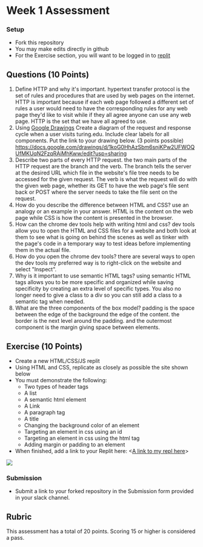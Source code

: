 # Week 1 Assessment

### Setup
* Fork this repository
* You may make edits directly in github
* For the Exercise section, you will want to be logged in to [replit](https://replit.com)

## Questions (10 Points)

1. Define HTTP and why it's important.
hypertext transfer protocol is the set of rules and procedures that are used by web pages on the internet. HTTP is important because if each web page followed a different set of rules a user would need to have the corresponding rules for any web page they'd like to visit while if they all agree anyone can use any web page. HTTP is the set that we have all agreed to use.
2. Using [Google Drawings](https://docs.google.com/drawings) Create a diagram of the request and response cycle when a user visits turing.edu. Include clear labels for all components. Put the link to your drawing below. (3 points possible)
https://docs.google.com/drawings/d/1koG0HhAzSbm6snjKPw2UFWOQUfMKUqN2FzqRAiMhKww/edit?usp=sharing
3. Describe two parts of every HTTP request.
the two main parts of the HTTP request are the branch and the verb. The branch tells the server at the desired URL which file in the website's file tree needs to be accessed for the given request. The verb is what the request will do with the given web page, whether its GET to have the web page's file sent back or POST where the server needs to take the file sent on the request.
4. How do you describe the difference between HTML and CSS? use an analogy or an example in your answer.
HTML is the content on the web page while CSS is how the content is presented in the browser.
5. How can the chrome dev tools help with writing html and css?
dev tools allow you to open the HTML and CSS files for a website and both look at them to see what is going on behind the scenes as well as tinker with the page's code in a temporary way to test ideas before implementing them in the actual file.
6. How do you open the chrome dev tools?
there are several ways to open the dev tools my preferred way is to right-click on the website and select "Inspect".
7. Why is it important to use semantic HTML tags?
using semantic HTML tags allows you to be more specific and organized while saving specificity by creating an extra level of specific types. You also no longer need to give a class to a div so you can still add a class to a semantic tag when needed.
8. What are the three components of the box model?
padding is the space between the edge of the background the edge of the content. the border is the next level around the padding. and the outermost component is the margin giving space between elements.
## Exercise (10 Points)

* Create a new HTML/CSS/JS replit
* Using HTML and CSS, replicate as closely as possible the site shown below
* You must demonstrate the following:
  * Two types of header tags
  * A list
  * A semantic html element
  * A Link
  * A paragraph tag
  * A title
  * Changing the background color of an element
  * Targeting an element in css using an id
  * Targeting an element in css using the html tag
  * Adding margin or padding to an element
* When finished, add a link to your Replit here: <[A link to my repl here](https://replit.com/@RafiWick/M3W1-assessment#index.html)>

![](Marta-Aziz.png)

### Submission
* Submit a link to your forked repository in the Submission form provided in your slack channel.

## Rubric
This assessment has a total of 20 points.  Scoring 15 or higher is considered a pass.
